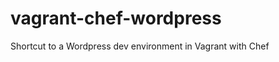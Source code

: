 vagrant-chef-wordpress
======================

Shortcut to a Wordpress dev environment in Vagrant with Chef